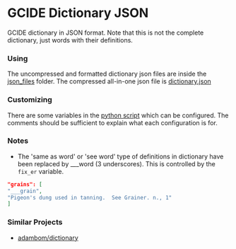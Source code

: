 # GCIDE Dictionary JSON

GCIDE dictionary in JSON format. Note that this is not the complete dictionary, just words with their definitions.


### Using

The uncompressed and formatted dictionary json files are inside the [json_files](json_files/) folder.
The compressed all-in-one json file is [dictionary.json](dictionary.json)


### Customizing

There are some variables in the [python script](gcide_parser.py) which can be configured. The comments should be sufficient to explain what each configuration is for.


### Notes

* The 'same as word' or 'see word' type of definitions in dictionary have been replaced by ___word (3 underscores). This is controlled by the `fix_er` variable.
```json
"grains": [
"___grain",
"Pigeon's dung used in tanning.  See Grainer. n., 1"
]
```


### Similar Projects

* [adambom/dictionary](https://github.com/adambom/dictionary)